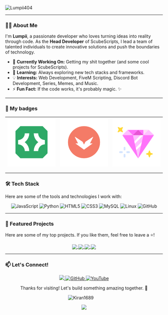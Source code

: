 ![Lumpii404](https://github.com/user-attachments/assets/e0d638fb-70d5-404d-961f-252b84592d9c)

---

### 👨‍💻 About Me

I'm **Lumpii**, a passionate developer who loves turning ideas into reality through code. As the **Head Developer** of ScubeScripts, I lead a team of talented individuals to create innovative solutions and push the boundaries of technology.

- 🔭 **Currently Working On:** Getting my shit together (and some cool projects for ScubeScripts).
- 🌱 **Learning:** Always exploring new tech stacks and frameworks.
- 💡 **Interests:** Web Development, FiveM Scripting, Discord Bot Development, Series, Memes, and Music.
- ⚡ **Fun Fact:** If the code works, it's probably magic. ✨

---

### 📜 My badges


| <img  src="/assets/activedeveloper.svg" href="https://discord.com/assets/26c7a60fb1654315e0be26107bd47470.svg" > | <img  src="/assets/hypesquadbrilliance.svg" href="https://discord.com/assets/ec8e92568a7c8f19a052ef42f862ff18.svg" > | <img  src="/assets/boosts/discordboost9.svg" href="https://discord.com/assets/d96ed283b74de75692487b7499fb8d09.svg" >                                  |
| ----------------------------------- | ----------------------------------- | ----------------------------------- |
---

### 🛠️ Tech Stack

Here are some of the tools and technologies I work with:

<p align="center">
  <img src="https://img.shields.io/badge/JavaScript-F7DF1E?style=for-the-badge&logo=javascript&logoColor=black" alt="JavaScript">
  <img src="https://img.shields.io/badge/Python-3776AB?style=for-the-badge&logo=python&logoColor=white" alt="Python">
  <img src="https://img.shields.io/badge/HTML5-E34F26?style=for-the-badge&logo=html5&logoColor=white" alt="HTML5">
  <img src="https://img.shields.io/badge/CSS3-1572B6?style=for-the-badge&logo=css3&logoColor=white" alt="CSS3">
  <img src="https://img.shields.io/badge/MySQL-4479A1?style=for-the-badge&logo=mysql&logoColor=white" alt="MySQL">
  <img src="https://img.shields.io/badge/Linux-FCC624?style=for-the-badge&logo=linux&logoColor=black" alt="Linux">
  <img src="https://img.shields.io/badge/GitHub-100000?style=for-the-badge&logo=github&logoColor=white" alt="GitHub">
</p>

---

### 🚀 Featured Projects

Here are some of my top projects. If you like them, feel free to leave a ⭐!

<div align="center">
  <a href="https://github.com/Lumpii404/sc_hud">
    <img align="center" src="https://github-readme-stats.vercel.app/api/pin/?username=Lumpii404&repo=sc_hud" />
  </a>
  <a href="https://github.com/Lumpii404/sc_taxsystem">
    <img align="center" src="https://github-readme-stats.vercel.app/api/pin/?username=Lumpii404&repo=sc_taxsystem" />
  </a>
  <a href="https://github.com/ScubeScripts/jsfour-idcard">
    <img align="center" src="https://github-readme-stats.vercel.app/api/pin/?username=scubescripts&repo=jsfour-idcard" />
  </a>
  <a href="https://github.com/Lumpii404/sc_animatedNPC">
    <img align="center" src="https://github-readme-stats.vercel.app/api/pin/?username=Lumpii404&repo=sc_animatedNPC" />
  </a>
</div>

---

### 📫 Let's Connect!

<p align="center">
  <a href="https://discord.gg/Mqgewse3Yc">
      <img src="https://img.shields.io/discord/942834394517876857?style=for-the-badge&logo=discord&labelColor=7289da&logoColor=white&color=2c2f33&label=Discord"/>
  </a>
  <a href="https://github.com/ScubeScripts">
    <img src="https://img.shields.io/badge/GitHub-100000?style=for-the-badge&logo=github&logoColor=white" alt="GitHub">
  </a>
  <a href="https://www.youtube.com/@ScubeScripts">
    <img src="https://img.shields.io/badge/YouTube-FF0000?style=for-the-badge&logo=youtube&logoColor=white" alt="YouTube">
  </a>
</p>

<div align="center">
  <p>Thanks for visiting! Let's build something amazing together. 🚀</p>
</div>


<p align="center">
  <img src="https://komarev.com/ghpvc/?username=Lumpii404&label=Profile%20views&color=770677&style=for-the-badge&logo=star" alt="Kiran1689" style="padding-right:20px;" />
</p>

<p align="center">
  <img src="https://capsule-render.vercel.app/api?type=waving&color=gradient&height=65&section=footer"/>
</p>
